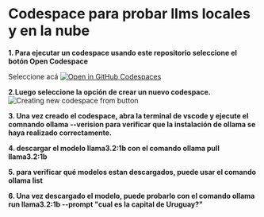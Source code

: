 # Codespace para probar llms locales y en la nube #

**1. Para ejecutar un codespace usando este repositorio seleccione el botón Open Codespace**

Seleccione acá [![Open in GitHub Codespaces](https://github.com/codespaces/badge.svg)](https://codespaces.new/IngSoft-FacultyHub-2024-2/basicCodespaceLLms)

**2.Luego seleccione la opción de crear un nuevo codespace.**
![Creating new codespace from button](./images/aip1.png?raw=true "Creating new codespace from button")

**3. Una vez creado el codespace, abra la terminal de vscode y ejecute el comnando ollama --verision para verificar que la instalación de ollama se haya realizado correctamente.**

**4. descargar el modelo llama3.2:1b con el comando ollama pull llama3.2:1b**

**5. para verificar qué modelos estan descargados, puede usar el comando ollama list**

**6. Una vez descargado el modelo, puede probarlo con el comando ollama run llama3.2:1b --prompt "cual es la capital de Uruguay?"**



